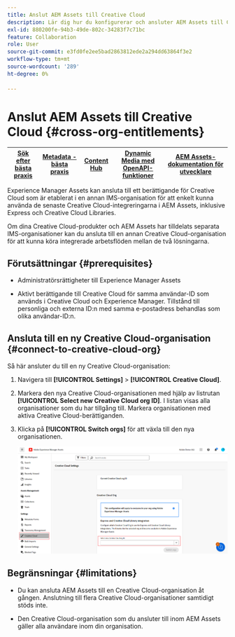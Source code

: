 ```yaml
---
title: Anslut AEM Assets till Creative Cloud
description: Lär dig hur du konfigurerar och ansluter AEM Assets till Creative Cloud. Anslut till ett berättigande för Creative Cloud som har tilldelats en annan IMS-organisation för att enkelt kunna använda de senaste Creative Cloud-integreringarna i AEM Assets, inklusive Express och Creative Cloud Libraries.
exl-id: 880200fe-94b3-49de-802c-34283f7c71bc
feature: Collaboration
role: User
source-git-commit: e3fd0fe2ee5bad2863812ede2a294dd63864f3e2
workflow-type: tm+mt
source-wordcount: '289'
ht-degree: 0%

---
```


# Anslut AEM Assets till Creative Cloud  {#cross-org-entitlements}

| [Sök efter bästa praxis](/help/assets/search-best-practices.md) | [Metadata - bästa praxis](/help/assets/metadata-best-practices.md) | [Content Hub](/help/assets/product-overview.md) | [Dynamic Media med OpenAPI-funktioner](/help/assets/dynamic-media-open-apis-overview.md) | [AEM Assets-dokumentation för utvecklare](https://developer.adobe.com/experience-cloud/experience-manager-apis/) |
| ------------- | --------------------------- |---------|----|-----|

Experience Manager Assets kan ansluta till ett berättigande för Creative Cloud som är etablerat i en annan IMS-organisation för att enkelt kunna använda de senaste Creative Cloud-integreringarna i AEM Assets, inklusive Express och Creative Cloud Libraries.

Om dina Creative Cloud-produkter och AEM Assets har tilldelats separata IMS-organisationer kan du ansluta till en annan Creative Cloud-organisation för att kunna köra integrerade arbetsflöden mellan de två lösningarna.

## Förutsättningar {#prerequisites}

* Administratörsrättigheter till Experience Manager Assets

* Aktivt berättigande till Creative Cloud för samma användar-ID som används i Creative Cloud och Experience Manager. Tillstånd till personliga och externa ID:n med samma e-postadress behandlas som olika användar-ID:n.

## Ansluta till en ny Creative Cloud-organisation {#connect-to-creative-cloud-org}

Så här ansluter du till en ny Creative Cloud-organisation:

1. Navigera till **[!UICONTROL Settings]** > **[!UICONTROL Creative Cloud]**.

1. Markera den nya Creative Cloud-organisationen med hjälp av listrutan **[!UICONTROL Select new Creative Cloud org ID]**. I listan visas alla organisationer som du har tillgång till. Markera organisationen med aktiva Creative Cloud-berättiganden.

1. Klicka på **[!UICONTROL Switch orgs]** för att växla till den nya organisationen.

   ![Korsorganisationsberättiganden](assets/cross-org-entitlements.png)

## Begränsningar {#limitations}

* Du kan ansluta AEM Assets till en Creative Cloud-organisation åt gången. Anslutning till flera Creative Cloud-organisationer samtidigt stöds inte.

* Den Creative Cloud-organisation som du ansluter till inom AEM Assets gäller alla användare inom din organisation.
